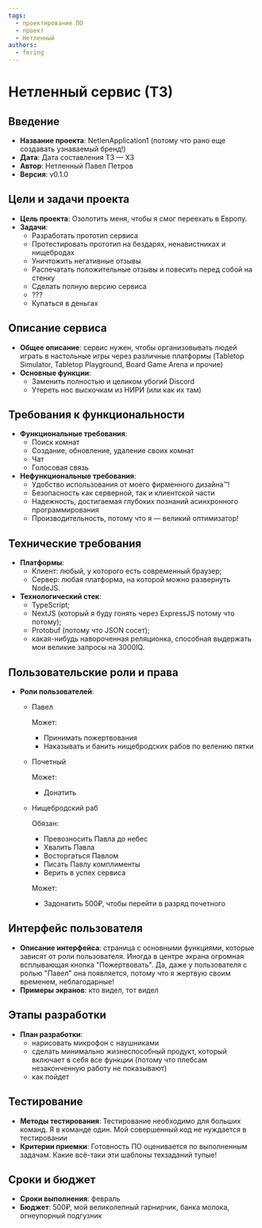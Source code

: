 ```yaml
---
tags:
  - проектирование ПО
  - проект
  - Нетленный
authors:
  - fering
---
```

# Нетленный сервис (ТЗ)

<!-- todo: написать вводную -->

<!-- truncate -->

## Введение

* **Название проекта**: NetlenApplication1 (потому что рано еще создавать узнаваемый бренд!)
* **Дата**: Дата составления ТЗ — ХЗ
* **Автор**: Нетленный Павел Петров
* **Версия**: v0.1.0

## Цели и задачи проекта

* **Цель проекта**: Озолотить меня, чтобы я смог переехать в Европу.
* **Задачи**:
  * Разработать прототип сервиса
  * Протестировать прототип на бездарях, ненавистниках и нищебродах
  * Уничтожить негативные отзывы
  * Распечатать положительные отзывы и повесить перед собой на стенку
  * Сделать полную версию сервиса
  * ???
  * Купаться в деньгах

## Описание сервиса

* **Общее описание**: сервис нужен, чтобы организовывать людей играть в настольные игры через различные платформы (Tabletop Simulator, Tabletop Playground, Board Game Arena и прочие)
* **Основные функции**:
  * Заменить полностью и целиком убогий Discord
  * Утереть нос выскочкам из НИРИ (или как их там)

## Требования к функциональности

* **Функциональные требования**:
  * Поиск комнат
  * Создание, обновление, удаление своих комнат
  * Чат
  * Голосовая связь
* **Нефункциональные требования**:
  * Удобство использования от моего фирменного дизайна:tm:!
  * Безопасность как серверной, так и клиентской части
  * Надежность, достигаемая глубоких познаний асинхронного программирования
  * Производительность, потому что я — великий оптимизатор!

## Технические требования

* **Платформы**:
  * Клиент: любый, у которого есть современный браузер;
  * Сервер: любая платформа, на которой можно развернуть NodeJS.
* **Технологический стек**:
  * TypeScript;
  * NextJS (который я буду гонять через ExpressJS потому что потому);
  * Protobuf (потому что JSON сосет);
  * какая-нибудь навороченная реляционка, способная выдержать мои великие запросы на 3000IQ.

## Пользовательские роли и права

* **Роли пользователей**:
  * Павел

    Может:

    * Принимать пожертвования
    * Наказывать и банить нищебродских рабов по велению пятки

  * Почетный

    Может:

    * Донатить

  * Нищебродский раб

    Обязан:

    * Превозносить Павла до небес
    * Хвалить Павла
    * Восторгаться Павлом
    * Писать Павлу комплименты
    * Верить в успех сервиса

    Может:

    * Задонатить 500₽, чтобы перейти в разряд почетного

## Интерфейс пользователя

* **Описание интерфейса**: страница с основными функциями, которые зависят от роли пользователя. Иногда в центре экрана огромная всплывающая кнопка "Пожертвовать". Да, даже у пользователя с ролью "Павел" она появляется, потому что я жертвую своим временем, неблагодарные!
* **Примеры экранов**: кто видел, тот видел

## Этапы разработки

* **План разработки**:
  * нарисовать микрофон с наушниками
  * сделать минимально жизнеспособный продукт, который включает в себя все функции (потому что плебсам незаконченную работу не показывают)
  * как пойдет

## Тестирование

* **Методы тестирования**: Тестирование необходимо для больших команд. Я в команде один. Мой совершенный код не нуждается в тестировании
* **Критерии приемки**: Готовность ПО оценивается по выполненным задачам. Какие всё-таки эти шаблоны техзаданий тупые!

## Сроки и бюджет

* **Сроки выполнения**: февраль
* **Бюджет**: 500₽, мой великолепный гарнирчик, банка молока, огнеупорный подгузник
